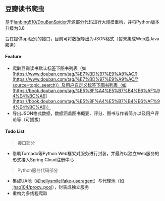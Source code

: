 ## 豆瓣读书爬虫

基于[lanbing510/DouBanSpider](https://github.com/lanbing510/DouBanSpider)开源部分代码进行大规模重构，并将Python版本升级为3.8

旨在提供api级别的接口，目前可将数据导出为JSON格式（暂未集成Web或Java服务）

#### Feature
 - 爬取豆瓣读书默认标签下图书列表（如[https://www.douban.com/tag/%E7%BD%97%E9%A9%AC/](https://www.douban.com/tag/%E7%BD%97%E9%A9%AC/?source=topic_search)）及用户自定义标签下图书列表（如[https://book.douban.com/tag/%E5%8F%A4%E5%B7%B4%E6%AF%94%E4%BC%A6](https://book.douban.com/tag/%E5%8F%A4%E5%B7%B4%E6%AF%94%E4%BC%A6)）
 - 导出JSON格式数据，数据涵盖图书概要、评分、图书与作者简介以及用户评论等（可插拔）
 
#### Todo List
 > 接口部分
 - 借助Tornado等Python Web框架对服务进行封装，并最终以独立Web服务的形式接入Spring Cloud注册中心
 > Python服务代码部分
 - 集成UA池（如[hellysmile/fake-useragent](https://github.com/hellysmile/fake-useragent)）与代理池（如[jhao104/proxy_pool](https://github.com/jhao104/proxy_pool)），封装成独立服务
 - 重构为多线程爬取
